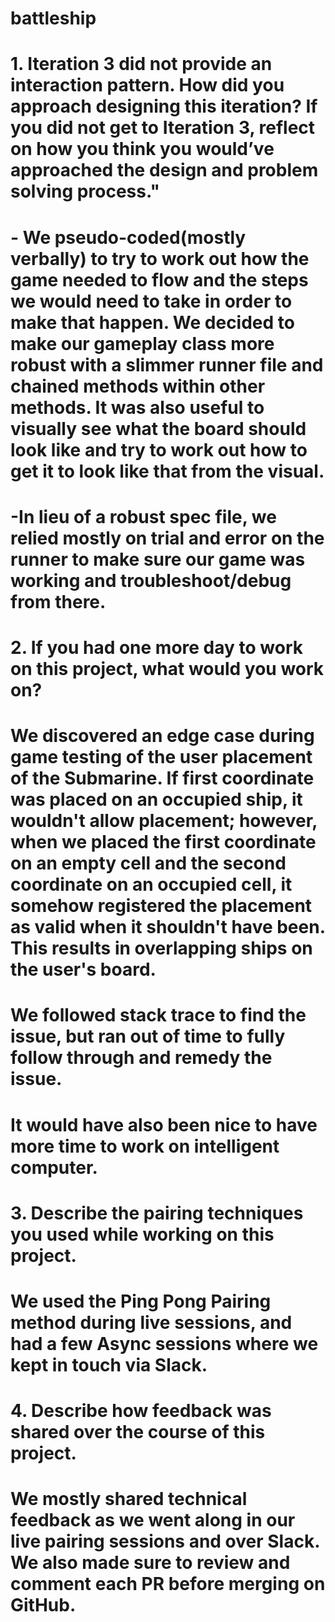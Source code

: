 # battleship
# 1. Iteration 3 did not provide an interaction pattern. How did you approach designing this iteration? If you did not get to Iteration 3, reflect on how you think you would’ve approached the design and problem solving process."

# - We pseudo-coded(mostly verbally) to try to work out how the game needed to flow and the steps we would need to take in order to make that happen. We decided to make our gameplay class more robust with a slimmer runner file and chained methods within other methods. It was also useful to visually see what the board should look like and try to work out how to get it to look like that from the visual. 

# -In lieu of a robust spec file, we relied mostly on trial and error on the runner to make sure our game was working and troubleshoot/debug from there.

# 2. If you had one more day to work on this project, what would you work on?

# We discovered an edge case during game testing of the user placement of the Submarine. If first coordinate was placed on an occupied ship, it wouldn't allow placement; however, when we placed the first coordinate on an empty cell and the second coordinate on an occupied cell, it somehow registered the placement as valid when it shouldn't have been. This results in overlapping ships on the user's board.
# We followed stack trace to find the issue, but ran out of time to fully follow through and remedy the issue.
# It would have also been nice to have more time to work on intelligent computer.

# 3. Describe the pairing techniques you used while working on this project.

# We used the Ping Pong Pairing method during live sessions, and had a few Async sessions where we kept in touch via Slack.

# 4. Describe how feedback was shared over the course of this project.

# We mostly shared technical feedback as we went along in our live pairing sessions and over Slack. We also made sure to review and comment each PR before merging on GitHub.
